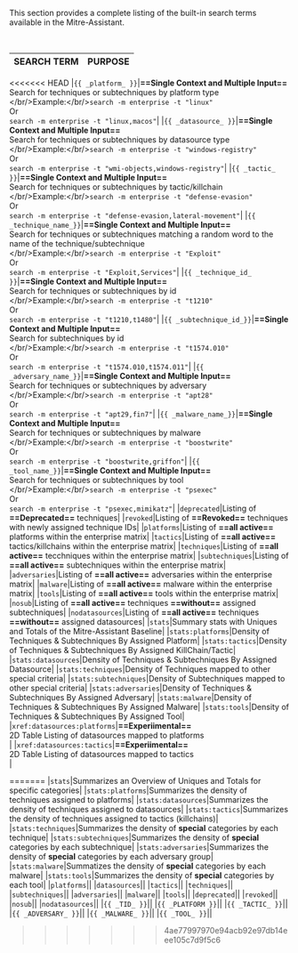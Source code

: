 This section provides a complete listing of the built-in search terms available in the Mitre-Assistant.

<br/>

| SEARCH TERM | PURPOSE |
|:------------|:--------|
<<<<<<< HEAD
|`{{ _platform_ }}`|**==Single Context and Multiple Input==**<br/>Search for techniques or subtechniques by platform type<br/></br/>Example:</br/>`search -m enterprise -t "linux"`<br/>Or<br/>`search -m enterprise -t "linux,macos"`|
|`{{ _datasource_ }}`|**==Single Context and Multiple Input==**<br/>Search for techniques or subtechniques by datasource type<br/></br/>Example:</br/>`search -m enterprise -t "windows-registry"`<br/>Or<br/>`search -m enterprise -t "wmi-objects,windows-registry"`|
|`{{ _tactic_ }}`|**==Single Context and Multiple Input==**<br/>Search for techniques or subtechniques by tactic/killchain<br/></br/>Example:</br/>`search -m enterprise -t "defense-evasion"`<br/>Or<br/>`search -m enterprise -t "defense-evasion,lateral-movement"`|
|`{{ _technique_name_}}`|**==Single Context and Multiple Input==**<br/>Search for techniques or subtechniques matching a random word to the name of the technique/subtechnique<br/></br/>Example:</br/>`search -m enterprise -t "Exploit"`<br/>Or<br/>`search -m enterprise -t "Exploit,Services"`|
|`{{ _technique_id_ }}`|**==Single Context and Multiple Input==**<br/>Search for techniques or subtechniques by id<br/></br/>Example:</br/>`search -m enterprise -t "t1210"`<br/>Or<br/>`search -m enterprise -t "t1210,t1480"`|
|`{{ _subtechnique_id_}}`|**==Single Context and Multiple Input==**<br/>Search for subtechniques by id<br/></br/>Example:</br/>`search -m enterprise -t "t1574.010"`<br/>Or<br/>`search -m enterprise -t "t1574.010,t1574.011"`|
|`{{ _adversary_name_}}`|**==Single Context and Multiple Input==**<br/>Search for techniques or subtechniques by adversary<br/></br/>Example:</br/>`search -m enterprise -t "apt28"`<br/>Or<br/>`search -m enterprise -t "apt29,fin7"`|
|`{{ _malware_name_}}`|**==Single Context and Multiple Input==**<br/>Search for techniques or subtechniques by malware<br/></br/>Example:</br/>`search -m enterprise -t "boostwrite"`<br/>Or<br/>`search -m enterprise -t "boostwrite,griffon"`|
|`{{ _tool_name_}}`|**==Single Context and Multiple Input==**<br/>Search for techniques or subtechniques by tool<br/></br/>Example:</br/>`search -m enterprise -t "psexec"`<br/>Or<br/>`search -m enterprise -t "psexec,mimikatz"`|
|`deprecated`|Listing of **==Deprecated==** techniques|
|`revoked`|Listing of **==Revoked==** techniques with newly assigned technique IDs|
|`platforms`|Listing of **==all active==**  platforms within the enterprise matrix|
|`tactics`|Listing of **==all active==**  tactics/killchains within the enterprise matrix|
|`techniques`|Listing of **==all active==**  tecchniques within the enterprise matrix|
|`subtechniques`|Listing of **==all active==**  subtechniques within the enterprise matrix|
|`adversaries`|Listing of **==all active==**  adversaries within the enterprise matrix|
|`malware`|Listing of **==all active==**  malware within the enterprise matrix|
|`tools`|Listing of **==all active==**  tools within the enterprise matrix|
|`nosub`|Listing of **==all active==**  techniques **==without==** assigned subtechniques|
|`nodatasources`|Listing of **==all active==**  techniques **==without==** assigned datasources|
|`stats`|Summary stats with Uniques and Totals of the Mitre-Assistant Baseline|
|`stats:platforms`|Density of Techniques & Subtechniques By Assigned Platform|
|`stats:tactics`|Density of Techniques & Subtechniques By Assigned KillChain/Tactic|
|`stats:datasources`|Density of Techniques & Subtechniques By Assigned Datasource|
|`stats:techniques`|Density of Techniques mapped to other special criteria|
|`stats:subtechniques`|Density of Subtechniques mapped to other special criteria|
|`stats:adversaries`|Density of Techniques & Subtechniques By Assigned Adversary|
|`stats:malware`|Density of Techniques & Subtechniques By Assigned Malware|
|`stats:tools`|Density of Techniques & Subtechniques By Assigned Tool|
|`xref:datasources:platforms`|**==Experiimental==**<br/>2D Table Listing of datasources mapped to platforms<br/>|
|`xref:datasources:tactics`|**==Experiimental==**<br/>2D Table Listing of datasources mapped to tactics<br/>|


=======
|`stats`|Summarizes an Overview of Uniques and Totals for specific categories|
|`stats:platforms`|Summarizes the density of techniques assigned to platforms|
|`stats:datasources`|Summarizes the density of techniques assigned to datasources|
|`stats:tactics`|Summarizes the density of techniques assigned to tactics (killchains)|
|`stats:techniques`|Summarizes the density of **special** categories by each technique|
|`stats:subtechniques`|Summarizes the density of **special** categories by each subtechnique|
|`stats:adversaries`|Summarizes the density of **special** categories by each adversary group|
|`stats:malware`|Summatizes the density of **special** categories by each malware|
|`stats:tools`|Summarizes the density of **special** categories by each tool|
|`platforms`||
|`datasources`||
|`tactics`||
|`techniques`||
|`subtechniques`||
|`adversaries`||
|`malware`||
|`tools`||
|`deprecated`||
|`revoked`||
|`nosub`||
|`nodatasources`||
|`{{ _TID_ }}`||
|`{{ _PLATFORM }}`||
|`{{ _TACTIC_ }}`||
|`{{ _ADVERSARY_ }}`||
|`{{ _MALWARE_ }}`||
|`{{ _TOOL_ }}`||
>>>>>>> 4ae77997970e94acb92e97db14eee105c7d9f5c6

